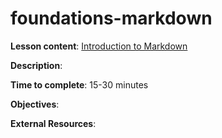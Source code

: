# foundations-markdown

**Lesson content**: [Introduction to Markdown](https://github.com/learn-static/foundations-markdown/blob/main/intro-markdown.md)

**Description**: 

**Time to complete**: 15-30 minutes

**Objectives**:

**External Resources**: